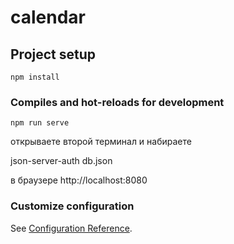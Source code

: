 # calendar

## Project setup
```
npm install
```

### Compiles and hot-reloads for development
```
npm run serve
```

открываете второй терминал и набираете

json-server-auth db.json


в браузере
http://localhost:8080



### Customize configuration
See [Configuration Reference](https://cli.vuejs.org/config/).
